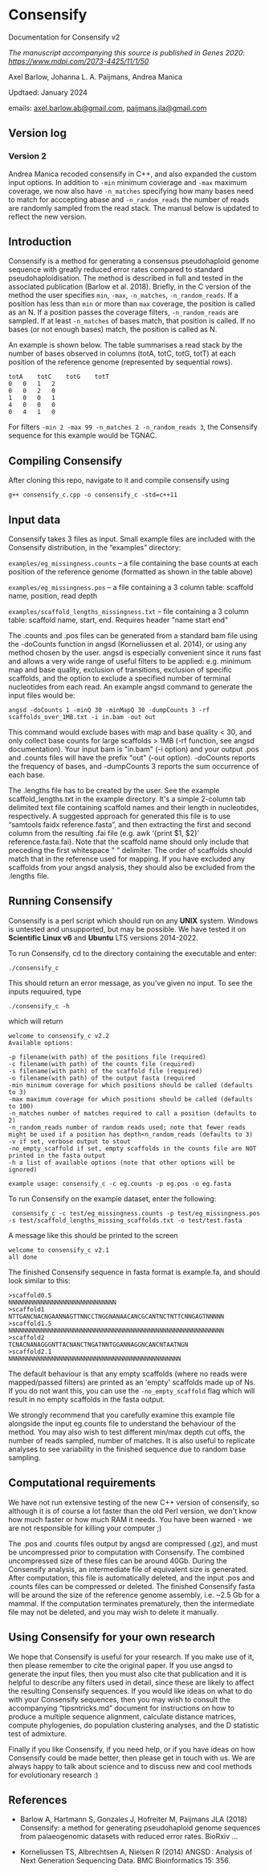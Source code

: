 # Consensify

Documentation for Consensify v2

*The manuscript accompanying this source is published in Genes 2020: https://www.mdpi.com/2073-4425/11/1/50*

Axel Barlow, Johanna L. A. Paijmans, Andrea Manica

Updtaed: January 2024

emails: axel.barlow.ab@gmail.com, paijmans.jla@gmail.com

## Version log

### Version 2

Andrea Manica recoded consensify in C++, and also expanded the custom input options. In addition to `-min` minimum covierage and `-max` maximum coverage, we now also have `-n_matches` specifying how many bases need to match for acccepting abase and `-n_random_reads` the number of reads are randomly sampled from the read stack. The manual below is updated to reflect the new version.

## Introduction
Consensify is a method for generating a consensus pseudohaploid genome sequence with greatly reduced error rates compared to standard pseudohaploidisation. The method is described in full and tested in the associated publication (Barlow et al. 2018). Briefly, in the C version of the method the user specifies `min`, `-max`, `-n_matches`, `-n_random_reads`. If a position has less than `min` or more than `max` coverage, the position is called as an N. If a position passes the coverage filters, `-n_random_reads` are sampled. If at least `-n_matches` of bases match, that position is called. If no bases (or not enough bases) match, the position is called as N.

An example is shown below. The table summarises a read stack by the number of bases observed in columns (totA, totC, totG, totT) at each position of the reference genome (represented by sequential rows). 

    totA	totC	totG	totT
    0	0	1	2
    0	0	2	0
    1	0	0	1
    4	0	0	0
    0	4	1	0

For filters `-min 2 -max 99 -n_matches 2 -n_random_reads 3`, the Consensify sequence for this example would be TGNAC.

## Compiling Consensify

After cloning this repo, navigate to it and compile consensify using

```
g++ consensify_c.cpp -o consensify_c -std=c++11
```


## Input data
Consensify takes 3 files as input. Small example files are included with the Consensify distribution, in the “examples” directory:

`examples/eg_missingness.counts` – a file containing the base counts at each position of the reference genome (formatted as shown in the table above)

`examples/eg_missingness.pos` – a file containing a 3 column table: scaffold name, position, read depth

`examples/scaffold_lengths_missingness.txt` – file containing a 3 column table: scaffold name, start, end. Requires header "name	start	end"

The .counts and .pos files can be generated from a standard bam file using the -doCounts function in angsd (Korneliussen et al. 2014), or using any method chosen by the user. angsd is especially convenient since it runs fast and allows a very wide range of useful filters to be applied: e.g. minimum map and base quality, exclusion of transitions, exclusion of specific scaffolds, and the option to exclude a specified number of terminal nucleotides from each read. An example angsd command to generate the input files would be:

`angsd -doCounts 1 -minQ 30 -minMapQ 30 -dumpCounts 3 -rf scaffolds_over_1MB.txt -i in.bam -out out`

This command would exclude bases with map and base quality < 30, and only collect base counts for large scaffolds > 1MB (-rf function, see angsd documentation). Your input bam is "in.bam" (-i option) and your output .pos and .counts files will have the prefix "out" (-out option). -doCounts reports the frequency of bases, and -dumpCounts  3 reports the sum occurrence of each base. 

The .lengths file has to be created by the user. See the example scaffold_lengths.txt in the example directory. It's a simple 2-column tab delimited text file containing scaffold names and their length in nucleotides, respectively. A suggested approach for generated this file is to use “samtools faidx reference.fasta”, and then extracting the first and second column from the resulting .fai file (e.g. awk ‘{print $1, $2}’ reference.fasta.fai). Note that the scaffold name should only include that preceding the first whitespace " " delimiter. The order of scaffolds should match that in the reference used for mapping. If you have excluded any scaffolds from your angsd analysis, they should also be excluded from the .lengths file. 


## Running Consensify
Consensify is a perl script which should run on any **UNIX** system. Windows is untested and unsupported, but may be possible. We have tested it on **Scientific Linux v6** and **Ubuntu** LTS versions 2014-2022.

To run Consensify, cd to the directory containing the executable and enter:

`./consensify_c`

This should return an error message, as you've given no input. To see the inputs requuired, type

`./consensify_c -h`

which will return

```
welcome to consensify_c v2.2
Available options:

-p filename(with path) of the positions file (required)
-c filename(with path) of the counts file (required)
-s filename(with path) of the scaffold file (required)
-o filename(with path) of the output fasta (required
-min minimum coverage for which positions should be called (defaults to 3)
-max maximum coverage for which positions should be called (defaults to 100)
-n_matches number of matches required to call a position (defaults to 2)
-n_random_reads number of random reads used; note that fewer reads might be used if a position has depth<n_random_reads (defaults to 3)
-v if set, verbose output to stout
-no_empty_scaffold if set, empty scaffolds in the counts file are NOT printed in the fasta output
-h a list of available options (note that other options will be ignored)

example usage: consensify_c -c eg.counts -p eg.pos -o eg.fasta

```

To run Consensify on the example dataset, enter the following:

```
 consensify_c -c test/eg_missingness.counts -p test/eg_missingness.pos -s test/scaffold_lengths_missing_scaffolds.txt -o test/test.fasta
```

A message like this should  be printed to the screen

```
welcome to consensify_c v2.1
all done
```

The finished Consensify sequence in fasta format is example.fa, and should look similar to this:

```
>scaffold0.5
NNNNNNNNNNNNNNNNNNNNNNNNNNNNNN
>scaffold1
NTTGANCNACNGAANNAGTTNNCCTNGGNANAACANCGCANTNCTNTTCNNGAGTNNNNN
>scaffold1.5
NNNNNNNNNNNNNNNNNNNNNNNNNNNNNNNNNNNNNNNNNNNNNNNNNNNNNNNNNNNN
>scaffold2
TCNACNANAGGGNTTACNANCTNGATNNTGGANNAGGNCANCNTAATNGN
>scaffold2.1
NNNNNNNNNNNNNNNNNNNNNNNNNNNNNNNNNNNNNNNNNNNNNNNN
```

The default behaviour is that any empty scaffolds (where no reads were mapped/passed filters) are printed as an 'empty' scaffolds made up of Ns. If you do not want this, you can use the `-no_empty_scaffold` flag which will result in no empty scaffolds in the fasta output.

We strongly recommend that you carefully examine this example file alongside the input eg.counts file to understand the behaviour of the method. You may also wish to test different min/max depth cut offs, the number of reads sampled, number of matches. It is also useful to replicate analyses to see variability in the finished sequence due to random base sampling.


## Computational requirements

We have not run extensive testing of the new C++ version of consensify, so although it is of course a lot faster than the old Perl version, we don't know how much faster or how much RAM it needs. You have been warned - we are not responsible for killing your computer ;) 

The .pos and .counts files output by angsd are compressed (.gz), and must be uncompressed prior to computation with Consensify. The combined uncompressed size of these files can be around 40Gb. During the Consensify analysis, an intermediate file of equivalent size is generated. After computation, this file is automatically deleted, and the input .pos and .counts files can be compressed or deleted. The finished Consensify fasta will be around the size of the reference genome assembly, i.e. ~2.5 Gb for a mammal. If the computation terminates prematurely, then the intermediate file may not be deleted, and you may wish to delete it manually. 


## Using Consensify for your own research
We hope that Consensify is useful for your research. If you make use of it, then please remember to cite the original paper. If you use angsd to generate the input files, then you must also cite that publication and it is helpful to describe any filters used in detail, since these are likely to affect the resulting Consensify sequences. If you would like ideas on what to do with your Consensify sequences, then you may wish to consult the accompanying “tipsntricks.md” document for instructions on how to produce a multiple sequence alignment, calculate distance matrices, compute phylogenies, do population clustering analyses, and the D statistic test of admixture.

Finally if you like Consensify, if you need help, or if you have ideas on how Consensify could be made better, then please get in touch with us. We are always happy to talk about science and to discuss new and cool methods for evolutionary research :) 


## References
* Barlow A, Hartmann S, Gonzales J, Hofreiter M, Paijmans JLA (2018) Consensify: a method for generating pseudohaploid genome sequences from palaeogenomic datasets with reduced error rates.  BioRxiv ...

* Korneliussen TS, Albrechtsen A, Nielsen R (2014) ANGSD : Analysis of Next Generation Sequencing Data. BMC Bioinformatics 15: 356.


